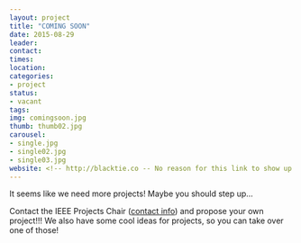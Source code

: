 ```yaml
---
layout: project
title: "COMING SOON"
date: 2015-08-29
leader:
contact: 
times: 
location: 
categories:
- project
status:
- vacant
tags: 
img: comingsoon.jpg
thumb: thumb02.jpg
carousel:
- single.jpg
- single02.jpg
- single03.jpg
website: <!-- http://blacktie.co -- No reason for this link to show up -->
---
```

It seems like we need more projects! Maybe you should step up...

Contact the IEEE Projects Chair (<a href="http://ieeeiit.me/about/">contact info</a>) and propose your own project!!! We also have some cool ideas for projects, so you can take over one of those!
